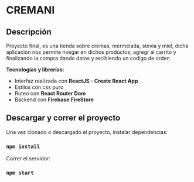 # CREMANI

## Descripción

Proyecto final, es una tienda sobre cremas, mermelada, stevia y miel, dicha aplicacion nos permite nvegar en dichos productos, agregr al carrito y finalizando la compra dando datos y recibiendo un codigo de orden

**Tecnologías y librerías:**

- Interfaz realizada con **ReactJS - Create React App**
- Estilos con css puro
- Ruteo con **React Router Dom**
- Backend con **Firebase** **FireStore**

## Descargar y correr el proyecto

Una vez clonado o descargado el proyecto, instalar dependencias:

### `npm install`

Correr el servidor:

### `npm start`

